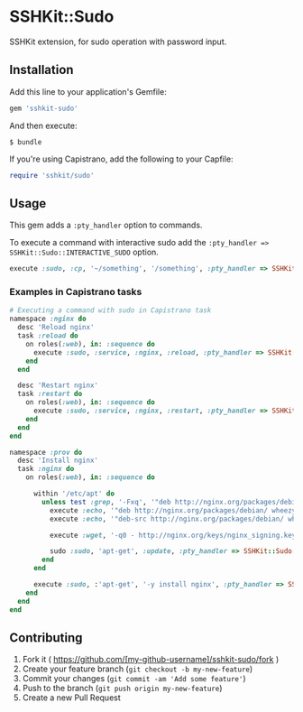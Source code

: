 # SSHKit::Sudo

SSHKit extension, for sudo operation with password input.

## Installation

Add this line to your application's Gemfile:

```ruby
gem 'sshkit-sudo'
```

And then execute:

    $ bundle

If you're using Capistrano, add the following to your Capfile:

```ruby
require 'sshkit/sudo'
```

## Usage

This gem adds a `:pty_handler` option to commands.

To execute a command with interactive sudo add the `:pty_handler => SSHKit::Sudo::INTERACTIVE_SUDO` option.

```ruby
execute :sudo, :cp, '~/something', '/something', :pty_handler => SSHKit::Sudo::INTERACTIVE_SUDO
```

### Examples in Capistrano tasks

```ruby
# Executing a command with sudo in Capistrano task
namespace :nginx do
  desc 'Reload nginx'
  task :reload do
    on roles(:web), in: :sequence do
      execute :sudo, :service, :nginx, :reload, :pty_handler => SSHKit::Sudo::INTERACTIVE_SUDO
    end
  end

  desc 'Restart nginx'
  task :restart do
    on roles(:web), in: :sequence do
      execute :sudo, :service, :nginx, :restart, :pty_handler => SSHKit::Sudo::INTERACTIVE_SUDO
    end
  end
end

namespace :prov do
  desc 'Install nginx'
  task :nginx do
    on roles(:web), in: :sequence do

      within '/etc/apt' do
        unless test :grep, '-Fxq', '"deb http://nginx.org/packages/debian/ wheezy nginx"', 'sources.list'
          execute :echo, '"deb http://nginx.org/packages/debian/ wheezy nginx"', '|', 'sudo tee -a sources.list', :pty_handler => SSHKit::Sudo::INTERACTIVE_SUDO
          execute :echo, '"deb-src http://nginx.org/packages/debian/ wheezy nginx"', '|', 'sudo tee -a sources.list', :pty_handler => SSHKit::Sudo::INTERACTIVE_SUDO

          execute :wget, '-q0 - http://nginx.org/keys/nginx_signing.key', '|', 'sudo apt-key add -', :pty_handler => SSHKit::Sudo::INTERACTIVE_SUDO

          sudo :sudo, 'apt-get', :update, :pty_handler => SSHKit::Sudo::INTERACTIVE_SUDO
        end
      end

      execute :sudo, :'apt-get', '-y install nginx', :pty_handler => SSHKit::Sudo::INTERACTIVE_SUDO
    end
  end
end
```

## Contributing

1. Fork it ( https://github.com/[my-github-username]/sshkit-sudo/fork )
2. Create your feature branch (`git checkout -b my-new-feature`)
3. Commit your changes (`git commit -am 'Add some feature'`)
4. Push to the branch (`git push origin my-new-feature`)
5. Create a new Pull Request
